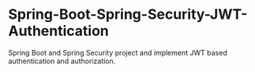 # Spring-Boot-Spring-Security-JWT-Authentication
Spring Boot and Spring Security project and implement JWT based authentication and authorization.
